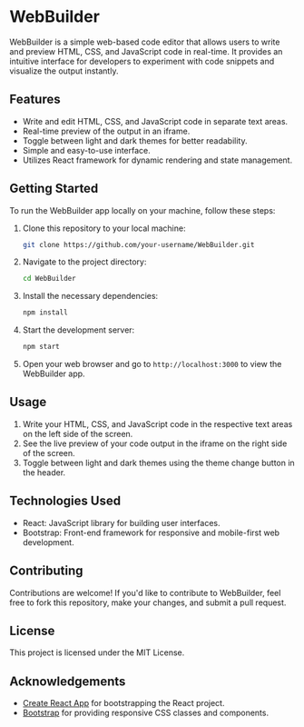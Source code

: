 # WebBuilder

WebBuilder is a simple web-based code editor that allows users to write and preview HTML, CSS, and JavaScript code in real-time. It provides an intuitive interface for developers to experiment with code snippets and visualize the output instantly.

## Features

- Write and edit HTML, CSS, and JavaScript code in separate text areas.
- Real-time preview of the output in an iframe.
- Toggle between light and dark themes for better readability.
- Simple and easy-to-use interface.
- Utilizes React framework for dynamic rendering and state management.

## Getting Started

To run the WebBuilder app locally on your machine, follow these steps:

1. Clone this repository to your local machine:

   ```bash
   git clone https://github.com/your-username/WebBuilder.git
   ```

2. Navigate to the project directory:

   ```bash
   cd WebBuilder
   ```

3. Install the necessary dependencies:

   ```bash
   npm install
   ```

4. Start the development server:

   ```bash
   npm start
   ```

5. Open your web browser and go to `http://localhost:3000` to view the WebBuilder app.

## Usage

1. Write your HTML, CSS, and JavaScript code in the respective text areas on the left side of the screen.
2. See the live preview of your code output in the iframe on the right side of the screen.
3. Toggle between light and dark themes using the theme change button in the header.

## Technologies Used

- React: JavaScript library for building user interfaces.
- Bootstrap: Front-end framework for responsive and mobile-first web development.

## Contributing

Contributions are welcome! If you'd like to contribute to WebBuilder, feel free to fork this repository, make your changes, and submit a pull request.

## License

This project is licensed under the MIT License.

## Acknowledgements

- [Create React App](https://github.com/facebook/create-react-app) for bootstrapping the React project.
- [Bootstrap](https://getbootstrap.com/) for providing responsive CSS classes and components.
